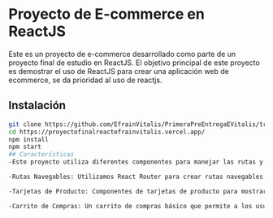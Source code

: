 # Proyecto de E-commerce en ReactJS

Este es un proyecto de e-commerce desarrollado como parte de un proyecto final de estudio en ReactJS. El objetivo principal de este proyecto es demostrar el uso de ReactJS para crear una aplicación web de ecommerce, se da prioridad al uso de reactjs.

## Instalación
```bash
git clone https://github.com/EfrainVitalis/PrimeraPreEntregaEVitalis/tree/master
cd https://proyectofinalreactefrainvitalis.vercel.app/
npm install
npm start
## Características
-Este proyecto utiliza diferentes componentes para manejar las rutas y mostrar tarjetas de productos. Algunas de las características incluyen:

-Rutas Navegables: Utilizamos React Router para crear rutas navegables para diferentes páginas, como la página de inicio, la página de productos y la página de detalles del producto.

-Tarjetas de Producto: Componentes de tarjetas de producto para mostrar información relevante sobre los productos disponibles.

-Carrito de Compras: Un carrito de compras básico que permite a los usuarios agregar productos y realizar pedidos.

